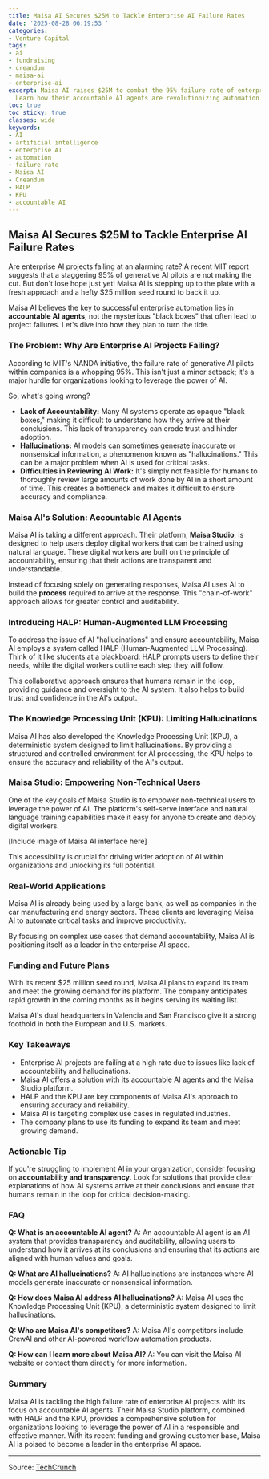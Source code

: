```yaml
---
title: Maisa AI Secures $25M to Tackle Enterprise AI Failure Rates
date: '2025-08-28 06:19:53 '
categories:
- Venture Capital
tags:
- ai
- fundraising
- creandum
- maisa-ai
- enterprise-ai
excerpt: Maisa AI raises $25M to combat the 95% failure rate of enterprise AI projects.
  Learn how their accountable AI agents are revolutionizing automation.
toc: true
toc_sticky: true
classes: wide
keywords:
- AI
- artificial intelligence
- enterprise AI
- automation
- failure rate
- Maisa AI
- Creandum
- HALP
- KPU
- accountable AI
---
```


## Maisa AI Secures $25M to Tackle Enterprise AI Failure Rates

Are enterprise AI projects failing at an alarming rate? A recent MIT report suggests that a staggering 95% of generative AI pilots are not making the cut. But don't lose hope just yet! Maisa AI is stepping up to the plate with a fresh approach and a hefty $25 million seed round to back it up.

Maisa AI believes the key to successful enterprise automation lies in **accountable AI agents**, not the mysterious "black boxes" that often lead to project failures. Let's dive into how they plan to turn the tide.

### The Problem: Why Are Enterprise AI Projects Failing?

According to MIT's NANDA initiative, the failure rate of generative AI pilots within companies is a whopping 95%. This isn't just a minor setback; it's a major hurdle for organizations looking to leverage the power of AI.

So, what's going wrong?

*   **Lack of Accountability:** Many AI systems operate as opaque "black boxes," making it difficult to understand how they arrive at their conclusions. This lack of transparency can erode trust and hinder adoption.
*   **Hallucinations:** AI models can sometimes generate inaccurate or nonsensical information, a phenomenon known as "hallucinations." This can be a major problem when AI is used for critical tasks.
*   **Difficulties in Reviewing AI Work:** It's simply not feasible for humans to thoroughly review large amounts of work done by AI in a short amount of time. This creates a bottleneck and makes it difficult to ensure accuracy and compliance.

### Maisa AI's Solution: Accountable AI Agents

Maisa AI is taking a different approach. Their platform, **Maisa Studio**, is designed to help users deploy digital workers that can be trained using natural language. These digital workers are built on the principle of accountability, ensuring that their actions are transparent and understandable.

Instead of focusing solely on generating responses, Maisa AI uses AI to build the **process** required to arrive at the response. This "chain-of-work" approach allows for greater control and auditability.

### Introducing HALP: Human-Augmented LLM Processing

To address the issue of AI "hallucinations" and ensure accountability, Maisa AI employs a system called HALP (Human-Augmented LLM Processing). Think of it like students at a blackboard: HALP prompts users to define their needs, while the digital workers outline each step they will follow.

This collaborative approach ensures that humans remain in the loop, providing guidance and oversight to the AI system. It also helps to build trust and confidence in the AI's output.

### The Knowledge Processing Unit (KPU): Limiting Hallucinations

Maisa AI has also developed the Knowledge Processing Unit (KPU), a deterministic system designed to limit hallucinations. By providing a structured and controlled environment for AI processing, the KPU helps to ensure the accuracy and reliability of the AI's output.

### Maisa Studio: Empowering Non-Technical Users

One of the key goals of Maisa Studio is to empower non-technical users to leverage the power of AI. The platform's self-serve interface and natural language training capabilities make it easy for anyone to create and deploy digital workers.

[Include image of Maisa AI interface here]

This accessibility is crucial for driving wider adoption of AI within organizations and unlocking its full potential.

### Real-World Applications

Maisa AI is already being used by a large bank, as well as companies in the car manufacturing and energy sectors. These clients are leveraging Maisa AI to automate critical tasks and improve productivity.

By focusing on complex use cases that demand accountability, Maisa AI is positioning itself as a leader in the enterprise AI space.

### Funding and Future Plans

With its recent $25 million seed round, Maisa AI plans to expand its team and meet the growing demand for its platform. The company anticipates rapid growth in the coming months as it begins serving its waiting list.

Maisa AI's dual headquarters in Valencia and San Francisco give it a strong foothold in both the European and U.S. markets.

### Key Takeaways

*   Enterprise AI projects are failing at a high rate due to issues like lack of accountability and hallucinations.
*   Maisa AI offers a solution with its accountable AI agents and the Maisa Studio platform.
*   HALP and the KPU are key components of Maisa AI's approach to ensuring accuracy and reliability.
*   Maisa AI is targeting complex use cases in regulated industries.
*   The company plans to use its funding to expand its team and meet growing demand.

### Actionable Tip

If you're struggling to implement AI in your organization, consider focusing on **accountability and transparency**. Look for solutions that provide clear explanations of how AI systems arrive at their conclusions and ensure that humans remain in the loop for critical decision-making.

### FAQ

**Q: What is an accountable AI agent?**
A: An accountable AI agent is an AI system that provides transparency and auditability, allowing users to understand how it arrives at its conclusions and ensuring that its actions are aligned with human values and goals.

**Q: What are AI hallucinations?**
A: AI hallucinations are instances where AI models generate inaccurate or nonsensical information.

**Q: How does Maisa AI address AI hallucinations?**
A: Maisa AI uses the Knowledge Processing Unit (KPU), a deterministic system designed to limit hallucinations.

**Q: Who are Maisa AI's competitors?**
A: Maisa AI's competitors include CrewAI and other AI-powered workflow automation products.

**Q: How can I learn more about Maisa AI?**
A: You can visit the Maisa AI website or contact them directly for more information.

### Summary

Maisa AI is tackling the high failure rate of enterprise AI projects with its focus on accountable AI agents. Their Maisa Studio platform, combined with HALP and the KPU, provides a comprehensive solution for organizations looking to leverage the power of AI in a responsible and effective manner. With its recent funding and growing customer base, Maisa AI is poised to become a leader in the enterprise AI space.

---

Source: [TechCrunch](https://techcrunch.com/2025/08/27/maisa-ai-gets-25m-to-fix-enterprise-ais-95-failure-rate/)